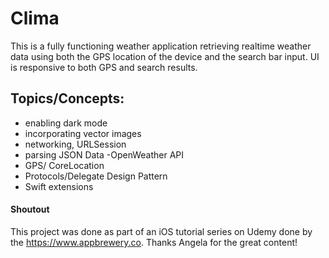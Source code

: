 # Clima
This is a fully functioning weather application retrieving realtime 
weather data using both the GPS location of the device and the search
bar input. UI is responsive to both GPS and search results.

## Topics/Concepts:
* enabling dark mode
* incorporating vector images
* networking, URLSession
* parsing JSON Data -OpenWeather API
* GPS/ CoreLocation
* Protocols/Delegate Design Pattern
* Swift extensions



#### Shoutout
This project was done as part of an iOS tutorial series
on Udemy done by the https://www.appbrewery.co.
Thanks Angela for the great content!  
